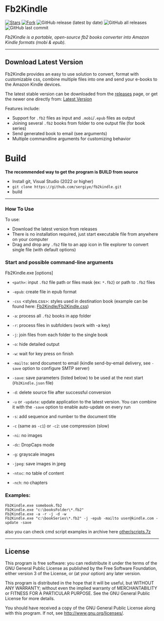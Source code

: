 # Fb2Kindle

[![Stars](https://img.shields.io/github/stars/sergiye/fb2kindle?style=flat-square)](https://github.com/sergiye/fb2kindle/stargazers)
[![Fork](https://img.shields.io/github/forks/sergiye/fb2kindle?style=flat-square)](https://github.com/sergiye/fb2kindle/fork)
![GitHub release (latest by date)](https://img.shields.io/github/v/release/sergiye/fb2kindle?style=plastic)
![GitHub all releases](https://img.shields.io/github/downloads/sergiye/fb2kindle/total?style=plastic)
![GitHub last commit](https://img.shields.io/github/last-commit/sergiye/fb2kindle?style=plastic)

*Fb2Kindle is a portable, open-source fb2 books converter into Amazon Kindle formats (mobi & epub).*

----

## Download Latest Version

Fb2Kindle provides an easy to use solution to convert, format with customizable css, combine multiple files into one and send your e-books to the Amazon Kindle devices.

The latest stable version can be downloaded from the [releases](https://github.com/sergiye/fb2kindle/releases) page, or get the newer one directly from:
[Latest Version](https://github.com/sergiye/fb2kindle/releases/latest)

Features include:

  * Support for `.fb2` files as input and `.mobi`/`.epub` files as output
  * Joining several `.fb2` books from folder to one output file (for book series)
  * Send generated book to email (see arguments)
  * Multiple commandline arguments for customizing behavior

# Build

**The recommended way to get the program is BUILD from source**
- Install git, Visual Studio (2022 or higher)
- `git clone https://github.com/sergiye/fb2kindle.git`
- build

----

### How To Use

To use:
  * Download the latest version from releases
  * There is no installation required, just start executable file from anywhere on your computer
  * Drag and drop any `.fb2` file to an app icon in file explorer to convert single file (with default options)


### Start and possible command-line arguments

  Fb2Kindle.exe [options]

  * `<path>`: input `.fb2` file path or files mask (ex: `*.fb2`) or path to `.fb2` files
  * `-epub`: create file in epub format
  * `-css` <styles.css>: styles used in destination book (example can be found here: [Fb2Kindle/Fb2Kindle.css](https://github.com/sergiye/fb2kindle/raw/master/Fb2Kindle/Fb2Kindle.css))
  * `-a`: process all `.fb2` books in app folder
  * `-r`: process files in subfolders (work with -a key)
  * `-j`: join files from each folder to the single book
  * `-o`: hide detailed output
  * `-w`: wait for key press on finish
  * `-mailto`: send document to email (kindle send-by-email delivery, see `-save` option to configure SMTP server)
  * `-save`: save parameters (listed below) to be used at the next start (`Fb2Kindle.json` file)


  * `-d`: delete source file after successful conversion
  * `-u` or `-update`: update application to the latest version. You can combine it with the `-save` option to enable auto-update on every run
  * `-s`: add sequence and number to the document title
  * `-c` (same as `-c1`) or `-c2`: use compression (slow)
  * `-ni`: no images
  * `-dc`: DropCaps mode
  * `-g`: grayscale images
  * `-jpeg`: save images in jpeg
  * `-ntoc`: no table of content
  * `-nch`: no chapters

### Examples:

    Fb2Kindle.exe somebook.fb2
    Fb2Kindle.exe "c:\booksFolder\*.fb2"
    Fb2Kindle.exe -a -r -j -d -w
    Fb2Kindle.exe "c:\bookSeries\*.fb2" -j -epub -mailto user@kindle.com -update -save

also you can check cmd script examples in archive here [other/scripts.7z](https://github.com/sergiye/fb2kindle/raw/master/other/scripts.7z)

----

## License

This program is free software: you can redistribute it under the terms of the GNU General Public License as published by the Free Software Foundation, either version 3 of the License, or (at your option) any later version.

This program is distributed in the hope that it will be useful, but WITHOUT ANY WARRANTY; without even the implied warranty of MERCHANTABILITY or FITNESS FOR A PARTICULAR PURPOSE.  See the GNU General Public License for more details.

You should have received a copy of the GNU General Public License  along with this program.  If not, see http://www.gnu.org/licenses/.
